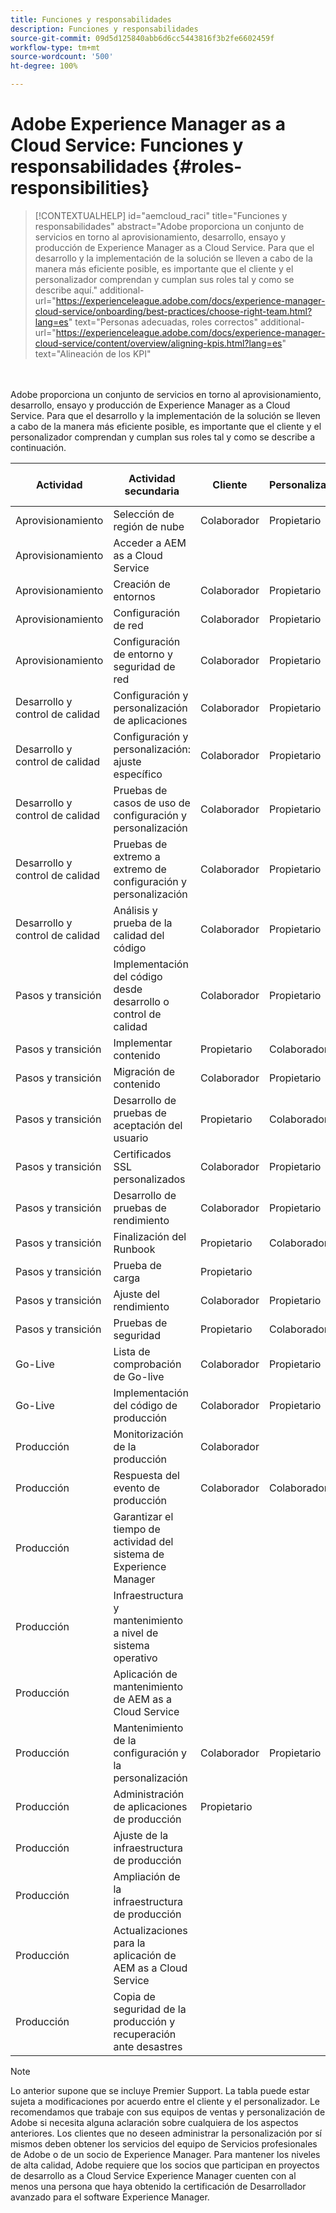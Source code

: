```yaml
---
title: Funciones y responsabilidades
description: Funciones y responsabilidades
source-git-commit: 09d5d125840abb6d6cc5443816f3b2fe6602459f
workflow-type: tm+mt
source-wordcount: '500'
ht-degree: 100%

---
```



# Adobe Experience Manager as a Cloud Service: Funciones y responsabilidades {#roles-responsibilities}

>[!CONTEXTUALHELP]
>id="aemcloud_raci"
>title="Funciones y responsabilidades"
>abstract="Adobe proporciona un conjunto de servicios en torno al aprovisionamiento, desarrollo, ensayo y producción de Experience Manager as a Cloud Service. Para que el desarrollo y la implementación de la solución se lleven a cabo de la manera más eficiente posible, es importante que el cliente y el personalizador comprendan y cumplan sus roles tal y como se describe aquí."
>additional-url="https://experienceleague.adobe.com/docs/experience-manager-cloud-service/onboarding/best-practices/choose-right-team.html?lang=es" text="Personas adecuadas, roles correctos"
>additional-url="https://experienceleague.adobe.com/docs/experience-manager-cloud-service/content/overview/aligning-kpis.html?lang=es" text="Alineación de los KPI"

<br></br>
Adobe proporciona un conjunto de servicios en torno al aprovisionamiento, desarrollo, ensayo y producción de Experience Manager as a Cloud Service. Para que el desarrollo y la implementación de la solución se lleven a cabo de la manera más eficiente posible, es importante que el cliente y el personalizador comprendan y cumplan sus roles tal y como se describe a continuación.


| Actividad | Actividad secundaria | Cliente | Personalizador | Adobe | Funcionalidad de Cloud Manager |
|---------------------------------|-------------------------------------------------------|-------------|-------------|---------|-----------------------------|
| Aprovisionamiento | Selección de región de nube | Colaborador | Propietario | Asesor | Sí |
| Aprovisionamiento | Acceder a AEM as a Cloud Service |  |  | Propietario | Sí |
| Aprovisionamiento | Creación de entornos | Colaborador | Propietario | Asesor | Sí |
| Aprovisionamiento | Configuración de red | Colaborador | Propietario | Asesor | Sí |
| Aprovisionamiento | Configuración de entorno y seguridad de red | Colaborador | Propietario | Asesor | Sí |
| Desarrollo y control de calidad | Configuración y personalización de aplicaciones | Colaborador | Propietario |  |  |
| Desarrollo y control de calidad | Configuración y personalización: ajuste específico | Colaborador | Propietario |  |  |
| Desarrollo y control de calidad | Pruebas de casos de uso de configuración y personalización | Colaborador | Propietario |  |  |
| Desarrollo y control de calidad | Pruebas de extremo a extremo de configuración y personalización | Colaborador | Propietario |  |  |
| Desarrollo y control de calidad | Análisis y prueba de la calidad del código | Colaborador | Propietario | Asesor | Sí |
| Pasos y transición | Implementación del código desde desarrollo o control de calidad | Colaborador | Propietario | Asesor | Sí |
| Pasos y transición | Implementar contenido | Propietario | Colaborador |  |  |
| Pasos y transición | Migración de contenido | Colaborador | Propietario |  |  |
| Pasos y transición | Desarrollo de pruebas de aceptación del usuario | Propietario | Colaborador |  |  |
| Pasos y transición | Certificados SSL personalizados | Colaborador | Propietario | Asesor | Sí |
| Pasos y transición | Desarrollo de pruebas de rendimiento | Colaborador | Propietario |  |  |
| Pasos y transición | Finalización del Runbook | Propietario | Colaborador |  |  |
| Pasos y transición | Prueba de carga | Propietario |  |  |  |
| Pasos y transición | Ajuste del rendimiento | Colaborador | Propietario |  |  |
| Pasos y transición | Pruebas de seguridad | Propietario | Colaborador |  |  |
| Go-Live | Lista de comprobación de Go-live | Colaborador | Propietario |  |  |
| Go-Live | Implementación del código de producción | Colaborador | Propietario | Asesor | Sí |
| Producción | Monitorización de la producción | Colaborador |  | Propietario |  |
| Producción | Respuesta del evento de producción | Colaborador | Colaborador | Propietario |  |
| Producción | Garantizar el tiempo de actividad del sistema de Experience Manager |  |  | Propietario |  |
| Producción | Infraestructura y mantenimiento a nivel de sistema operativo |  |  | Propietario |  |
| Producción | Aplicación de mantenimiento de AEM as a Cloud Service |  |  | Propietario |  |
| Producción | Mantenimiento de la configuración y la personalización | Colaborador | Propietario |  |  |
| Producción | Administración de aplicaciones de producción | Propietario |  |  |  |
| Producción | Ajuste de la infraestructura de producción |  |  | Propietario |  |
| Producción | Ampliación de la infraestructura de producción |  |  | Propietario |  |
| Producción | Actualizaciones para la aplicación de AEM as a Cloud Service |  |  | Propietario |  |
| Producción | Copia de seguridad de la producción y recuperación ante desastres |  |  | Propietario |  |

>[!NOTE]
>
> Lo anterior supone que se incluye Premier Support. La tabla puede estar sujeta a modificaciones por acuerdo entre el cliente y el personalizador. Le recomendamos que trabaje con sus equipos de ventas y personalización de Adobe si necesita alguna aclaración sobre cualquiera de los aspectos anteriores.
> Los clientes que no deseen administrar la personalización por sí mismos deben obtener los servicios del equipo de Servicios profesionales de Adobe o de un socio de Experience Manager.
>Para mantener los niveles de alta calidad, Adobe requiere que los socios que participan en proyectos de desarrollo as a Cloud Service Experience Manager cuenten con al menos una persona que haya obtenido la certificación de Desarrollador avanzado para el software Experience Manager.
